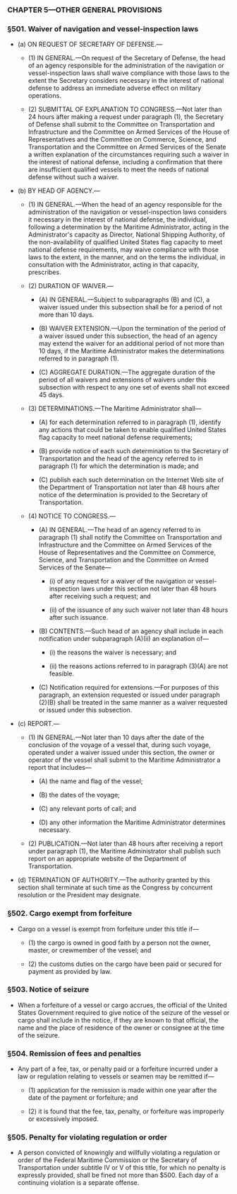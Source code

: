 ### **CHAPTER 5—OTHER GENERAL PROVISIONS**

### §501. Waiver of navigation and vessel-inspection laws
* (a) ON REQUEST OF SECRETARY OF DEFENSE.—

  * (1) IN GENERAL.—On request of the Secretary of Defense, the head of an agency responsible for the administration of the navigation or vessel-inspection laws shall waive compliance with those laws to the extent the Secretary considers necessary in the interest of national defense to address an immediate adverse effect on military operations.

  * (2) SUBMITTAL OF EXPLANATION TO CONGRESS.—Not later than 24 hours after making a request under paragraph (1), the Secretary of Defense shall submit to the Committee on Transportation and Infrastructure and the Committee on Armed Services of the House of Representatives and the Committee on Commerce, Science, and Transportation and the Committee on Armed Services of the Senate a written explanation of the circumstances requiring such a waiver in the interest of national defense, including a confirmation that there are insufficient qualified vessels to meet the needs of national defense without such a waiver.


* (b) BY HEAD OF AGENCY.—

  * (1) IN GENERAL.—When the head of an agency responsible for the administration of the navigation or vessel-inspection laws considers it necessary in the interest of national defense, the individual, following a determination by the Maritime Administrator, acting in the Administrator's capacity as Director, National Shipping Authority, of the non-availability of qualified United States flag capacity to meet national defense requirements, may waive compliance with those laws to the extent, in the manner, and on the terms the individual, in consultation with the Administrator, acting in that capacity, prescribes.

  * (2) DURATION OF WAIVER.—

    * (A) IN GENERAL.—Subject to subparagraphs (B) and (C), a waiver issued under this subsection shall be for a period of not more than 10 days.

    * (B) WAIVER EXTENSION.—Upon the termination of the period of a waiver issued under this subsection, the head of an agency may extend the waiver for an additional period of not more than 10 days, if the Maritime Administrator makes the determinations referred to in paragraph (1).

    * (C) AGGREGATE DURATION.—The aggregate duration of the period of all waivers and extensions of waivers under this subsection with respect to any one set of events shall not exceed 45 days.


  * (3) DETERMINATIONS.—The Maritime Administrator shall—

    * (A) for each determination referred to in paragraph (1), identify any actions that could be taken to enable qualified United States flag capacity to meet national defense requirements;

    * (B) provide notice of each such determination to the Secretary of Transportation and the head of the agency referred to in paragraph (1) for which the determination is made; and

    * (C) publish each such determination on the Internet Web site of the Department of Transportation not later than 48 hours after notice of the determination is provided to the Secretary of Transportation.


  * (4) NOTICE TO CONGRESS.—

    * (A) IN GENERAL.—The head of an agency referred to in paragraph (1) shall notify the Committee on Transportation and Infrastructure and the Committee on Armed Services of the House of Representatives and the Committee on Commerce, Science, and Transportation and the Committee on Armed Services of the Senate—

      * (i) of any request for a waiver of the navigation or vessel-inspection laws under this section not later than 48 hours after receiving such a request; and

      * (ii) of the issuance of any such waiver not later than 48 hours after such issuance.


    * (B) CONTENTS.—Such head of an agency shall include in each notification under subparagraph (A)(ii) an explanation of—

      * (i) the reasons the waiver is necessary; and

      * (ii) the reasons actions referred to in paragraph (3)(A) are not feasible.


    * (C) Notification required for extensions.—For purposes of this paragraph, an extension requested or issued under paragraph (2)(B) shall be treated in the same manner as a waiver requested or issued under this subsection.


* (c) REPORT.—

  * (1) IN GENERAL.—Not later than 10 days after the date of the conclusion of the voyage of a vessel that, during such voyage, operated under a waiver issued under this section, the owner or operator of the vessel shall submit to the Maritime Administrator a report that includes—

    * (A) the name and flag of the vessel;

    * (B) the dates of the voyage;

    * (C) any relevant ports of call; and

    * (D) any other information the Maritime Administrator determines necessary.


  * (2) PUBLICATION.—Not later than 48 hours after receiving a report under paragraph (1), the Maritime Administrator shall publish such report on an appropriate website of the Department of Transportation.

* (d) TERMINATION OF AUTHORITY.—The authority granted by this section shall terminate at such time as the Congress by concurrent resolution or the President may designate.

### §502. Cargo exempt from forfeiture
* Cargo on a vessel is exempt from forfeiture under this title if—

  * (1) the cargo is owned in good faith by a person not the owner, master, or crewmember of the vessel; and

  * (2) the customs duties on the cargo have been paid or secured for payment as provided by law.

### §503. Notice of seizure
* When a forfeiture of a vessel or cargo accrues, the official of the United States Government required to give notice of the seizure of the vessel or cargo shall include in the notice, if they are known to that official, the name and the place of residence of the owner or consignee at the time of the seizure.

### §504. Remission of fees and penalties
* Any part of a fee, tax, or penalty paid or a forfeiture incurred under a law or regulation relating to vessels or seamen may be remitted if—

  * (1) application for the remission is made within one year after the date of the payment or forfeiture; and

  * (2) it is found that the fee, tax, penalty, or forfeiture was improperly or excessively imposed.

### §505. Penalty for violating regulation or order
* A person convicted of knowingly and willfully violating a regulation or order of the Federal Maritime Commission or the Secretary of Transportation under subtitle IV or V of this title, for which no penalty is expressly provided, shall be fined not more than $500. Each day of a continuing violation is a separate offense.